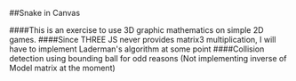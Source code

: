 ##Snake in Canvas

####This is an exercise to use 3D graphic mathematics on simple 2D games. 
####Since THREE JS never provides matrix3 multiplication, I will have to implement Laderman's algorithm at some point
####Collision detection using bounding ball for odd reasons (Not implementing inverse of Model matrix at the moment)